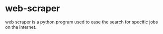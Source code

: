 # web-scraper
web scraper is a python program used to ease the search for specific jobs on the internet.
